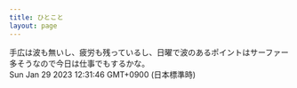 ```yaml
---
title: ひとこと
layout: page
---
```

<div class="box" dt="1674963106801">
  手広は波も無いし、疲労も残っているし、日曜で波のあるポイントはサーファー多そうなので今日は仕事でもするかな。
  <div class="content is-small">Sun Jan 29 2023 12:31:46 GMT+0900 (日本標準時)</div>
</div>